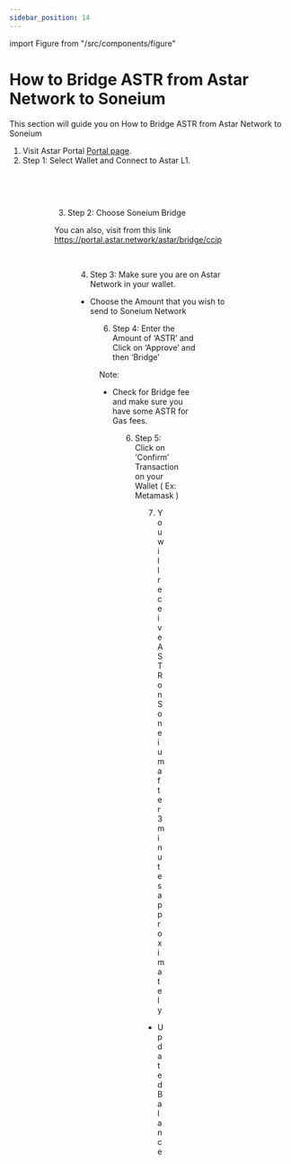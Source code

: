 ```yaml
---
sidebar_position: 14
---
```

import Figure from "/src/components/figure"

# How to Bridge ASTR from Astar Network to Soneium 

This section will guide you on How to Bridge ASTR from Astar Network to Soneium
<br />

1. Visit Astar Portal [Portal page](https://portal.astar.network/).
2. Step 1: Select Wallet and Connect to Astar L1.

<Figure caption="image-0" src={require('/docs/use/evm-guides/img/soneium-bridge/image-0.png').default } width="100%" /> 

<br />

<Figure caption="image-1" src={require('/docs/use/evm-guides/img/soneium-bridge/image-1.png').default } width="100%" /> 

<br />

3. Step 2: Choose Soneium Bridge 

You can also, visit from this link https://portal.astar.network/astar/bridge/ccip
<Figure caption="image-2" src={require('/docs/use/evm-guides/img/soneium-bridge/image-2.png').default } width="100%" /> 

<br />

4. Step 3: Make sure you are on Astar Network in your wallet.

- Choose the Amount that you wish to send to Soneium Network
<Figure caption="image-3" src={require('/docs/use/evm-guides/img/soneium-bridge/image-3.png').default } width="100%" /> 

6. Step 4: Enter the Amount of ‘ASTR’ and Click on ‘Approve’ and then ‘Bridge’ 

Note: 

- Check for Bridge fee and make sure you have some ASTR for Gas fees.

<Figure caption="image-4" src={require('/docs/use/evm-guides/img/soneium-bridge/image-4.png').default } width="100%" /> 


6. Step 5: Click on ‘Confirm’ Transaction on your Wallet ( Ex: Metamask )

<Figure caption="image-5" src={require('/docs/use/evm-guides/img/soneium-bridge/image-5.png').default } width="100%" /> 

7. You will receive ASTR on Soneium after 3 minutes approximately

- Updated Balance

<Figure caption="image-6" src={require('/docs/use/evm-guides/img/soneium-bridge/image-6.png').default } width="100%" /> 
